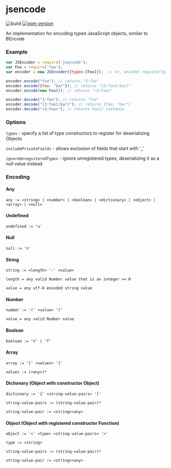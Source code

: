 # jsencode
![build](https://github.com/legendary-code/jsencode/workflows/build/badge.svg?branch=master) [![npm version](https://badge.fury.io/js/jsencode.svg)](http://badge.fury.io/js/jsencode)

An implementation for encoding typed JavaScript objects, similar to BEncode

### Example

```javascript
var JSEncoder = require('jsencode');
var Foo = require('foo');
var encoder = new JSEncoder({types:[Foo]});  // or, encoder.registerTypes(Foo, Bar, ...);

encoder.encode("foo"); // returns "3:foo"
encoder.encode({foo: "bar"}); // returns "{3:foo3:bar}"
encoder.encode(new Foo()); // returns "<3:Foo>"

encoder.decode("3:foo"); // returns "foo"
encoder.decode("{3:foo3:bar}"); // returns {foo: "bar"}
encoder.decode("<3:Foo>"); // returns Foo() instance
```

### Options
`types` - specify a list of type constructors to register for deserializing Objects

`includePrivateFields` - allows exclusion of fields that start with '_'

`ignoreUnregisteredTypes` - ignore unregistered types, deserializing it as a null value instead

### Encoding

#### Any
`any := <string> | <number> | <boolean> | <dictionary> | <object> | <array> | <null>`

#### Undefined
`undefined := 'u'`

#### Null
`null := 'n'`

#### String
`string := <length> ':' <value>`

`length = any valid Number value that is an integer >= 0`

`value = any utf-8 encoded string value`

#### Number
`number := '(' <value> ')'`

`value = any valid Number value`

#### Boolean
`boolean := 't' | 'f'`

#### Array
`array := '[' <values> ']'`

`values := (<any>)*`

#### Dictionary (Object with constructor Object)
`dictionary := '{' <string-value-pairs> '}'`

`string-value-pairs := (string-value-pair)*`

`string-value-pair := <string><any>`

#### Object (Object with registered constructor Function)
`object := '<' <type> <string-value-pairs> '>'`

`type := <string>`

`string-value-pairs := (string-value-pair)*`

`string-value-pair := <string><any>`
